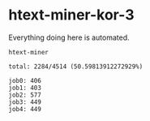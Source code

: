 # htext-miner-kor-3

Everything doing here is automated.

```
htext-miner

total: 2284/4514 (50.59813912272929%)

job0: 406
job1: 403
job2: 577
job3: 449
job4: 449
```